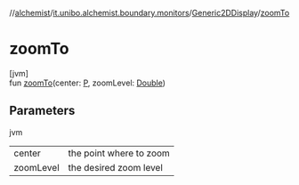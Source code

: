 //[alchemist](../../../index.md)/[it.unibo.alchemist.boundary.monitors](../index.md)/[Generic2DDisplay](index.md)/[zoomTo](zoom-to.md)

# zoomTo

[jvm]\
fun [zoomTo](zoom-to.md)(center: [P](../../it.unibo.alchemist.boundary.wormhole.implementation/-wormhole-swing/index.md), zoomLevel: [Double](https://kotlinlang.org/api/latest/jvm/stdlib/kotlin/-double/index.html))

## Parameters

jvm

| | |
|---|---|
| center | the point where to zoom |
| zoomLevel | the desired zoom level |
